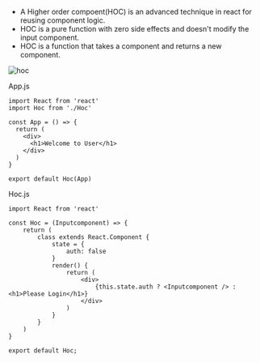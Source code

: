 * A Higher order compoent(HOC) is an advanced technique in react for reusing component logic.
* HOC is a pure function with zero side effects and doesn't modify the input component.
* HOC is a function that takes a component and returns a new component.

![hoc](https://user-images.githubusercontent.com/40006634/172774011-6f5aae0d-5d2e-490b-9291-71598a6bb755.png)


App.js

    import React from 'react'
    import Hoc from './Hoc'

    const App = () => {
      return (
        <div>
          <h1>Welcome to User</h1>
        </div>
      )
    }

    export default Hoc(App)
    
    
Hoc.js

    import React from 'react'

    const Hoc = (Inputcomponent) => {
        return (
            class extends React.Component {
                state = {
                    auth: false
                }
                render() {
                    return (
                        <div>
                            {this.state.auth ? <Inputcomponent /> : <h1>Please Login</h1>}
                        </div>
                    )
                }
            }
        )
    }

    export default Hoc;
